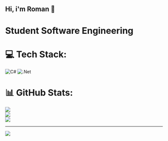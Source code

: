 ## Hi, i'm Roman 👋

# Student Software Engineering<br/> 


# 💻 Tech Stack:
![C#](https://img.shields.io/badge/c%23-%23239120.svg?style=for-the-badge&logo=csharp&logoColor=white) ![.Net](https://img.shields.io/badge/.NET-5C2D91?style=for-the-badge&logo=.net&logoColor=white)
# 📊 GitHub Stats:
![](https://github-readme-stats.vercel.app/api?username=romkaCHNU&theme=dark&hide_border=false&include_all_commits=false&count_private=false)<br/>
![](https://nirzak-streak-stats.vercel.app/?user=romkaCHNU&theme=dark&hide_border=false)<br/>
![](https://github-readme-stats.vercel.app/api/top-langs/?username=romkaCHNU&theme=dark&hide_border=false&include_all_commits=false&count_private=false&layout=compact)

---
[![](https://visitcount.itsvg.in/api?id=romkaCHNU&icon=5&color=1)](https://visitcount.itsvg.in)

<!-- Proudly created with GPRM ( https://gprm.itsvg.in ) -->
